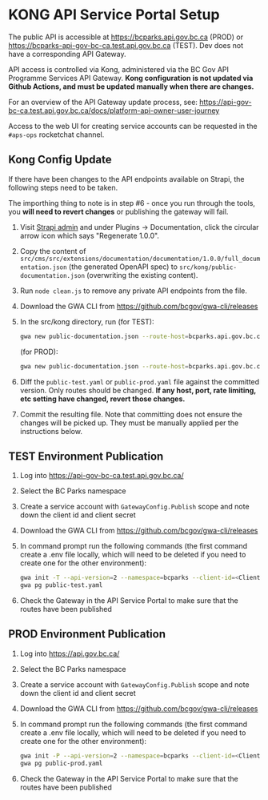 # KONG API Service Portal Setup

The public API is accessible at https://bcparks.api.gov.bc.ca (PROD) or
https://bcparks-api-gov-bc-ca.test.api.gov.bc.ca (TEST). Dev does not have a corresponding API Gateway.

API access is controlled via Kong, administered via the BC Gov API Programme Services API Gateway.
**Kong configuration is not updated via Github Actions, and must be updated manually when there are changes.**

For an overview of the API Gateway update process, see:
https://api-gov-bc-ca.test.api.gov.bc.ca/docs/platform-api-owner-user-journey

Access to the web UI for creating service accounts can be requested in the `#aps-ops` rocketchat channel.

## Kong Config Update

If there have been changes to the API endpoints available on Strapi, the following steps need to be taken.

The importhing thing to note is in step #6 - once you run through the tools, you **will need to revert changes** or publishing the gateway will fail.

1. Visit [Strapi admin](http://localhost:1337/admin/plugins/documentation) and under Plugins -> Documentation,
   click the circular arrow icon which says "Regenerate 1.0.0".
2. Copy the content of `src/cms/src/extensions/documentation/documentation/1.0.0/full_documentation.json` (the
   generated OpenAPI spec) to `src/kong/public-documentation.json` (overwriting the existing content).
3. Run `node clean.js` to remove any private API endpoints from the file.
4. Download the GWA CLI from https://github.com/bcgov/gwa-cli/releases
5. In the src/kong directory, run (for TEST):

   ```sh
   gwa new public-documentation.json --route-host=bcparks.api.gov.bc.ca --service-url=bcparks-cms.61d198-test.svc --plugins rate-limiting cors  --outfile=public-test.yaml
   ```

   (for PROD):

   ```sh
   gwa new public-documentation.json --route-host=bcparks.api.gov.bc.ca --service-url=bcparks-cms.61d198-prod.svc --plugins rate-limiting cors  --outfile=public-prod.yaml
   ```

6. Diff the `public-test.yaml` or `public-prod.yaml` file against the committed version. Only routes
   should be changed. **If any host, port, rate limiting, etc setting have changed, revert those changes.**
7. Commit the resulting file. Note that committing does not ensure the changes will be picked up. They must
   be manually applied per the instructions below.

## TEST Environment Publication

1. Log into https://api-gov-bc-ca.test.api.gov.bc.ca/
2. Select the BC Parks namespace
3. Create a service account with `GatewayConfig.Publish` scope and note down the client id and client secret
4. Download the GWA CLI from https://github.com/bcgov/gwa-cli/releases
5. In command prompt run the following commands (the first command create a .env file locally, which will need to be deleted if you need to create one for the other environment):

   ```sh
   gwa init -T --api-version=2 --namespace=bcparks --client-id=<ClientID> --client-secret=<ClientSecret>
   gwa pg public-test.yaml
   ```

6. Check the Gateway in the API Service Portal to make sure that the routes have been published

## PROD Environment Publication

1. Log into https://api.gov.bc.ca/
2. Select the BC Parks namespace
3. Create a service account with `GatewayConfig.Publish` scope and note down the client id and client secret
4. Download the GWA CLI from https://github.com/bcgov/gwa-cli/releases
5. In command prompt run the following commands (the first command create a .env file locally, which will need to be deleted if you need to create one for the other environment):

   ```sh
   gwa init -P --api-version=2 --namespace=bcparks --client-id=<ClientID> --client-secret=<ClientSecret>
   gwa pg public-prod.yaml
   ```

6. Check the Gateway in the API Service Portal to make sure that the routes have been published
